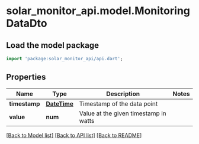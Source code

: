# solar_monitor_api.model.MonitoringDataDto

## Load the model package
```dart
import 'package:solar_monitor_api/api.dart';
```

## Properties
Name | Type | Description | Notes
------------ | ------------- | ------------- | -------------
**timestamp** | [**DateTime**](DateTime.md) | Timestamp of the data point | 
**value** | **num** | Value at the given timestamp in watts | 

[[Back to Model list]](../README.md#documentation-for-models) [[Back to API list]](../README.md#documentation-for-api-endpoints) [[Back to README]](../README.md)


